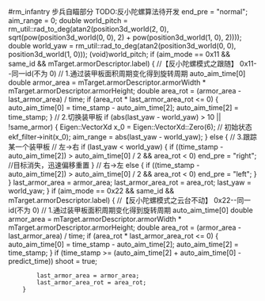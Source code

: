 #rm_infantry 步兵自瞄部分
TODO:反小陀螺算法待开发
        end_pre = "normal";
        aim_range = 0;
        double world_pitch = rm_util::rad_to_deg(atan2(position3d_world(2, 0), sqrt(pow(position3d_world(0, 0), 2) + pow(position3d_world(1, 0), 2))));
        double world_yaw = rm_util::rad_to_deg(atan2(position3d_world(0, 0), position3d_world(1, 0)));
        (void)world_pitch;
        if (aim_mode == 0x11 && same_id && mTarget.armorDescriptor.label)
        {
            //【反小陀螺模式之跟随】 0x11--同一id(不为 0)
            // 1.通过装甲板面积周期变化得到旋转周期 auto_aim_time[0]
            double armor_area = mTarget.armorDescriptor.armorWidth * mTarget.armorDescriptor.armorHeight;
            double area_rot = (armor_area - last_armor_area) / time;
            if (area_rot * last_armor_area_rot <= 0)
            {
                auto_aim_time[0] = time_stamp - auto_aim_time[2];
                auto_aim_time[2] = time_stamp;
            }
            // 2.切换装甲板
            if (abs(last_yaw - world_yaw) > 10 || !same_armor)
            {
                Eigen::VectorXd x_0 = Eigen::VectorXd::Zero(6); // 初始状态
                ekf_filter->init(x_0);
                aim_range = abs(last_yaw - world_yaw);
            }
            else
            {
                // 3.跟踪某一个装甲板
                // 左->右
                if (last_yaw < world_yaw)
                {
                    if ((time_stamp - auto_aim_time[2]) > auto_aim_time[0] / 2 && area_rot < 0)
                        end_pre = "right"; //目标消失，迅速偏移重置
                }
                // 右->左
                else
                {
                    if ((time_stamp - auto_aim_time[2]) > auto_aim_time[0] / 2 && area_rot < 0)
                        end_pre = "left";
                }
            }
            last_armor_area = armor_area;
            last_armor_area_rot = area_rot;
            last_yaw = world_yaw;
        }
        if (aim_mode == 0x22 && same_id && mTarget.armorDescriptor.label)
        {
            //【反小陀螺模式之云台不动】 0x22--同一id(不为 0)
            // 1.通过装甲板面积周期变化得到旋转周期 auto_aim_time[0]
            double armor_area = mTarget.armorDescriptor.armorWidth * mTarget.armorDescriptor.armorHeight;
            double area_rot = (armor_area - last_armor_area) / time;
            if (area_rot * last_armor_area_rot <= 0)
            {
                auto_aim_time[0] = time_stamp - auto_aim_time[2];
                auto_aim_time[2] = time_stamp;
            }
            if (time_stamp >= (auto_aim_time[2] + auto_aim_time[0] - predict_time))
                shoot = true;

            last_armor_area = armor_area;
            last_armor_area_rot = area_rot;
        }